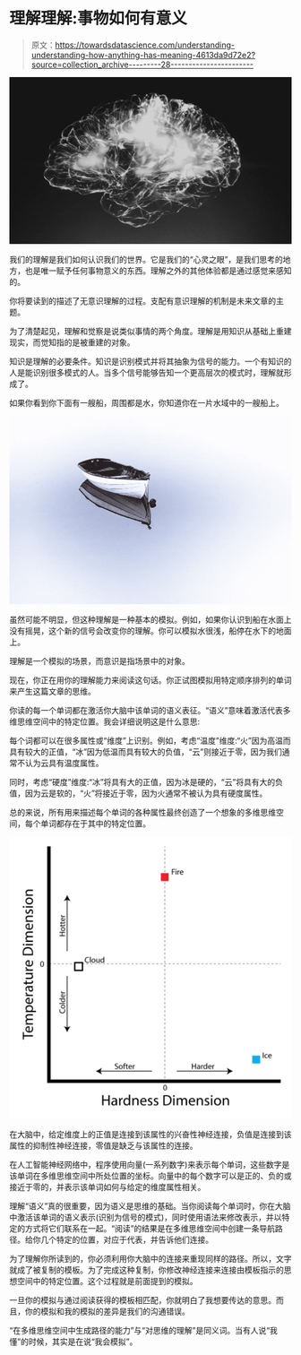 # 理解理解:事物如何有意义

> 原文：<https://towardsdatascience.com/understanding-understanding-how-anything-has-meaning-4613da9d72e2?source=collection_archive---------28----------------------->

![](img/3adf3cafe2852d13476a13d468b4bf3a.png)

我们的理解是我们如何认识我们的世界。它是我们的“心灵之眼”，是我们思考的地方，也是唯一赋予任何事物意义的东西。理解之外的其他体验都是通过感觉来感知的。

你将要读到的描述了无意识理解的过程。支配有意识理解的机制是未来文章的主题。

为了清楚起见，理解和觉察是说类似事情的两个角度。理解是用知识从基础上重建现实，而觉知指的是被重建的对象。

知识是理解的必要条件。知识是识别模式并将其抽象为信号的能力。一个有知识的人是能识别很多模式的人。当多个信号能够告知一个更高层次的模式时，理解就形成了。

如果你看到你下面有一艘船，周围都是水，你知道你在一片水域中的一艘船上。

![](img/bb3b91a0b21800a3c5ba7e201b6eb4ee.png)

虽然可能不明显，但这种理解是一种基本的模拟。例如，如果你认识到船在水面上没有摇晃，这个新的信号会改变你的理解。你可以模拟水很浅，船停在水下的地面上。

理解是一个模拟的场景，而意识是指场景中的对象。

现在，你正在用你的理解能力来阅读这句话。你正试图模拟用特定顺序排列的单词来产生这篇文章的思维。

你读的每一个单词都在激活你大脑中该单词的语义表征。“语义”意味着激活代表多维思维空间中的特定位置。我会详细说明这是什么意思:

每个词都可以在很多属性或“维度”上识别。例如，考虑“温度”维度:“火”因为高温而具有较大的正值，“冰”因为低温而具有较大的负值，“云”则接近于零，因为我们通常不认为云具有温度属性。

同时，考虑“硬度”维度:“冰”将具有大的正值，因为冰是硬的，“云”将具有大的负值，因为云是软的，“火”将接近于零，因为火通常不被认为具有硬度属性。

总的来说，所有用来描述每个单词的各种属性最终创造了一个想象的多维思维空间，每个单词都存在于其中的特定位置。

![](img/b40964d72d6f4d4db85816f607b8d66e.png)

在大脑中，给定维度上的正值是连接到该属性的兴奋性神经连接，负值是连接到该属性的抑制性神经连接，零值是缺乏与该属性的连接。

在人工智能神经网络中，程序使用向量(一系列数字)来表示每个单词，这些数字是该单词在多维思维空间中所处位置的坐标。向量中的每个数字可以是正的、负的或接近于零的，并表示该单词如何与给定的维度属性相关。

理解“语义”真的很重要，因为语义是思维的基础。当你阅读每个单词时，你在大脑中激活该单词的语义表示(识别为信号的模式)，同时使用语法来修改表示，并以特定的方式将它们联系在一起。“阅读”的结果是在多维思维空间中创建一条导航路径。给你几个特定的位置，对应于代表，并告诉他们连接。

为了理解你所读到的，你必须利用你大脑中的连接来重现同样的路径。所以，文字就成了被复制的模板。为了完成这种复制，你修改神经连接来连接由模板指示的思想空间中的特定位置。这个过程就是前面提到的模拟。

一旦你的模拟与通过阅读获得的模板相匹配，你就明白了我想要传达的意思。而且，你的模拟和我的模拟的差异是我们的沟通错误。

“在多维思维空间中生成路径的能力”与“对思维的理解”是同义词。当有人说“我懂”的时候，其实是在说“我会模拟”。
